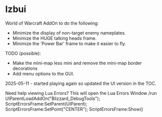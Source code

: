 # lzbui
World of Warcraft AddOn to do the following:
 * Minimize the display of non-target enemy nameplates.
 * Minimize the HUGE talking heads frame.
 * Minimize the 'Power Bar' frame to make it easier to fly.

TODO (possible):
 * Make the mini-map less mini and remove the mini-map border decorations
 * Add menu options to the GUI.

2025-05-11 - started playing again so updated the UI version in the TOC.

Need help viewing Lua Errors?  This will open the Lua Errors Window
/run UIParentLoadAddOn("Blizzard_DebugTools"); ScriptErrorsFrame:SetParent(UIParent); ScriptErrorsFrame:SetPoint("CENTER"); ScriptErrorsFrame:Show()
